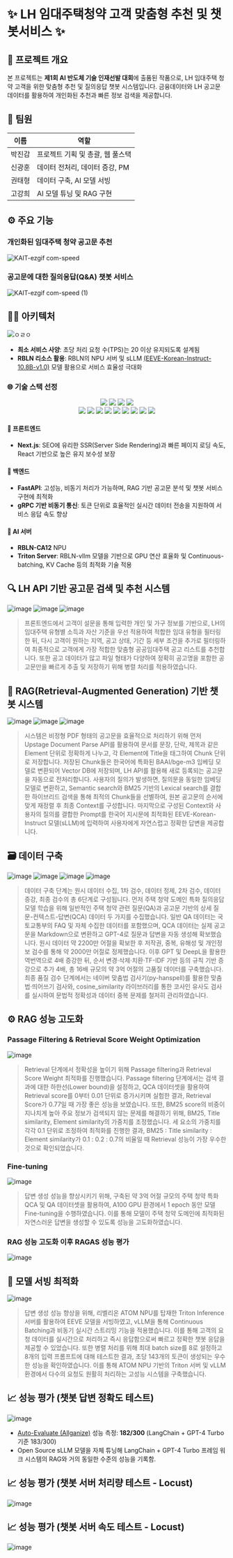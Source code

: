 # ✨ LH 임대주택청약 고객 맞춤형 추천 및 챗봇서비스 ✨

## 🎯 프로젝트 개요

본 프로젝트는 **제1회 AI 반도체 기술 인재선발 대회**에 출품된 작품으로, LH 임대주택 청약 고객을 위한 맞춤형 추천 및 질의응답 챗봇 시스템입니다. 금융데이터와 LH 공고문 데이터를 활용하여 개인화된 추천과 빠른 정보 검색을 제공합니다.

## 👥 팀원
| 이름 | 역할 |
|-------|-------|
| 박진감 | 프로젝트 기획 및 총괄, 웹 풀스택 |
| 신광훈 | 데이터 전처리, 데이터 증강, PM |
| 권태형 | 데이터 구축, AI 모델 서빙 |
| 고강희 | AI 모델 튜닝 및 RAG 구현 |


## ⚙️ 주요 기능
### **개인화된 임대주택 청약 공고문 추천**
![KAIT-ezgif com-speed](https://github.com/user-attachments/assets/27372b38-74ec-4042-a98c-53051044deb1)
### **공고문에 대한 질의응답(Q&A) 챗봇 서비스**
![KAIT-ezgif com-speed (1)](https://github.com/user-attachments/assets/3a0ab255-c3f0-4482-9d58-5f18ce7bff88)


## 🧑‍💻 아키텍처
![ㅇㄹㅇ](https://github.com/user-attachments/assets/27b99a12-a6bf-4e4d-b5fa-ff9d33e29e15)
- **최소 서비스 사양**: 초당 처리 요청 수(TPS)는 20 이상 유지되도록 설계됨
- **RBLN 리소스 활용**: RBLN의 NPU 서버 및 sLLM [(EEVE-Korean-Instruct-10.8B-v1.0)](https://huggingface.co/yanolja/EEVE-Korean-Instruct-10.8B-v1.0) 모델 활용으로 서비스 효율성 극대화

### 🌐 기술 스택 선정
<div align="center">
  <img src="https://img.shields.io/badge/Next.js-000000?style=for-the-badge&logo=Next.js&logoColor=white" />
  <img src="https://img.shields.io/badge/FastAPI-009688?style=for-the-badge&logo=fastapi&logoColor=white" />
  <img src="https://img.shields.io/badge/gRPC-4285F4?style=for-the-badge&logo=google&logoColor=white" />
  <img src="https://img.shields.io/badge/Triton%20Server-19C3EF?style=for-the-badge&logo=nvidia&logoColor=white" />
  <br />
  <img src="https://img.shields.io/badge/Python-3776AB?style=for-the-badge&logo=python&logoColor=white" />
  <img src="https://img.shields.io/badge/PyTorch-EE4C2C?style=for-the-badge&logo=PyTorch&logoColor=white" />
  <img src="https://img.shields.io/badge/TensorFlow-FF6F00?style=for-the-badge&logo=TensorFlow&logoColor=white" />
  <img src="https://img.shields.io/badge/Keras-D00000?style=for-the-badge&logo=Keras&logoColor=white" />
  <img src="https://img.shields.io/badge/NumPy-013243?style=for-the-badge&logo=NumPy&logoColor=white" />
  <img src="https://img.shields.io/badge/Pandas-150458?style=for-the-badge&logo=Pandas&logoColor=white" />
  <img src="https://img.shields.io/badge/Matplotlib-11557C?style=for-the-badge&logo=Matplotlib&logoColor=white" />
  <img src="https://img.shields.io/badge/scikit--learn-F7931E?style=for-the-badge&logo=scikit-learn&logoColor=white" />
  <img src="https://img.shields.io/badge/Transformers-FFD21F?style=for-the-badge&logo=huggingface&logoColor=white" />
</div>

#### 📌 프론트엔드
- **Next.js**: SEO에 유리한 SSR(Server Side Rendering)과 빠른 페이지 로딩 속도, React 기반으로 높은 유지 보수성 보장

#### 🔧 백엔드
- **FastAPI**: 고성능, 비동기 처리가 가능하며, RAG 기반 공고문 분석 및 챗봇 서비스 구현에 최적화
- **gRPC 기반 비동기 통신**: 토큰 단위로 효율적인 실시간 데이터 전송을 지원하여 서비스 응답 속도 향상

#### 🚀 AI 서버
- **RBLN-CA12** NPU
- **Triton Server**: RBLN-vllm 모델을 기반으로 GPU 연산 효율화 및 Continuous-batching, KV Cache 등의 최적화 기술 적용
## 🔍 LH API 기반 공고문 검색 및 추천 시스템
![image](https://github.com/user-attachments/assets/c9f5488d-87b3-4788-aae9-b222fe8f1b1a)
![image](https://github.com/user-attachments/assets/11a22015-0da8-4d6e-ae0e-0f94f3b1b02b)
![image](https://github.com/user-attachments/assets/c873caa6-9ded-4185-9085-5aa6d661bad0)
>프론트엔드에서 고객이 설문을 통해 입력한 개인 및 가구 정보를 기반으로, LH의 임대주택 유형별 소득과 자산 기준을 우선 적용하여 적합한 임대 유형을 필터링한 뒤, 다시 고객이 원하는 지역, 공고 상태, 기간 등 세부 조건을 추가로 필터링하여 최종적으로 고객에게 가장 적합한 맞춤형 공공임대주택 공고 리스트를 추천합니다. 또한 공고 데이터가 많고 파일 형태가 다양하여 정확히 공고명을 포함한 공고문만을 빠르게 추출 및 저장하기 위해 병렬 처리를 적용하였습니다.
## 💬 RAG(Retrieval-Augmented Generation) 기반 챗봇 시스템
![image](https://github.com/user-attachments/assets/b2c556aa-6c5e-4e90-9d2a-ca85b6d8c5e0)
![image](https://github.com/user-attachments/assets/7d576ea4-3d20-4717-93b9-0cb0ee52f91e)
![image](https://github.com/user-attachments/assets/b8647bea-4bc5-468b-8558-d80ac733c7cf)
>시스템은 비정형 PDF 형태의 공고문을 효율적으로 처리하기 위해 먼저 Upstage Document Parse API를 활용하여 문서를 문장, 단락, 제목과 같은 Element 단위로 정확하게 나누고, 각 Element에 Title을 태그하여 Chunk 단위로 저장합니다. 저장된 Chunk들은 한국어에 특화된 BAAI/bge-m3 임베딩 모델로 변환되어 Vector DB에 저장되며, LH API를 활용해 새로 등록되는 공고문을 자동으로 전처리합니다. 사용자의 질의가 발생하면, 질의문을 동일한 임베딩 모델로 변환하고, Semantic search와 BM25 기반의 Lexical search를 결합한 하이브리드 검색을 통해 최적의 Chunk들을 선별하여, 원본 공고문의 순서에 맞게 재정렬 후 최종 Context를 구성합니다. 마지막으로 구성된 Context와 사용자의 질의를 결합한 Prompt를 한국어 지시문에 최적화된 EEVE-Korean-Instruct 모델(sLLM)에 입력하여 사용자에게 자연스럽고 정확한 답변을 제공합니다.
## 🗃️ 데이터 구축
![image](https://github.com/user-attachments/assets/e1ec0aed-e879-4d7b-9324-f942cba20a02)
![image](https://github.com/user-attachments/assets/e99c2431-cc3c-4e89-8121-a47bfc282958)
![image](https://github.com/user-attachments/assets/5baf1def-09b0-4dcf-846e-1d7979431be7)
![image](https://github.com/user-attachments/assets/c00b403c-74cf-4c74-b3ea-99dbe832346b)
>데이터 구축 단계는 원시 데이터 수집, 1차 검수, 데이터 정제, 2차 검수, 데이터 증강, 최종 검수의 총 6단계로 구성됩니다. 먼저 주택 청약 도메인 특화 질의응답 모델 학습을 위해 일반적인 주택 청약 관련 질문(QA)과 공고문 기반의 상세 질문-컨텍스트-답변(QCA) 데이터 두 가지를 수집했습니다. 일반 QA 데이터는 국토교통부의 FAQ 및 자체 수집한 데이터를 포함했으며, QCA 데이터는 실제 공고문을 Markdown으로 변환하고 GPT-4로 질문과 답변을 자동 생성해 확보했습니다. 원시 데이터 약 2200만 어절을 확보한 후 저작권, 중복, 유해성 및 개인정보 검수를 통해 약 2000만 어절로 정제했습니다. 이후 GPT 및 DeepL을 활용한 역번역으로 4배 증강한 뒤, 순서 변경·삭제·치환·TF-IDF 기반 등의 규칙 기반 증강으로 추가 4배, 총 16배 규모의 약 3억 어절의 고품질 데이터를 구축했습니다. 최종 품질 검수 단계에서는 네이버 맞춤법 검사기(py-hanspell)를 활용한 맞춤법·띄어쓰기 검사와, cosine_similarity 라이브러리를 통한 코사인 유사도 검사를 실시하여 문법적 정확성과 데이터 중복 문제를 철저히 관리하였습니다.
## ⚙️ RAG 성능 고도화
### Passage Filtering & Retrieval Score Weight Optimization
![image](https://github.com/user-attachments/assets/b8128424-10b2-4897-89dc-0abd93aff55d)
>Retrieval 단계에서 정확성을 높이기 위해 Passage filtering과 Retrieval Score Weight 최적화를 진행했습니다. Passage filtering 단계에서는 검색 결과에 대한 하한선(Lower bound)을 설정하고, QCA 데이터셋을 활용하여 Retrieval score를 0부터 0.01 단위로 증가시키며 실험한 결과, Retrieval Score가 0.77일 때 가장 좋은 성능을 보였습니다. 또한, BM25 score의 비중이 지나치게 높아 주요 정보가 검색되지 않는 문제를 해결하기 위해, BM25, Title similarity, Element similarity의 가중치를 조정했습니다. 세 요소의 가중치를 각각 0.1 단위로 조정하여 최적화를 진행한 결과, BM25 : Title similarity : Element similarity가 0.1 : 0.2 : 0.7의 비율일 때 Retrieval 성능이 가장 우수한 것으로 확인되었습니다.

### Fine-tuning
![image](https://github.com/user-attachments/assets/3fb5e69c-2e64-43f3-bf8d-01c62c4f06d9)
>답변 생성 성능을 향상시키기 위해, 구축된 약 3억 어절 규모의 주택 청약 특화 QCA 및 QA 데이터셋을 활용하여, A100 GPU 환경에서 1 epoch 동안 모델 Fine-tuning을 수행하였습니다. 이를 통해 모델이 주택 청약 도메인에 최적화된 자연스러운 답변을 생성할 수 있도록 성능을 고도화하였습니다.

### RAG 성능 고도화 이후 RAGAS 성능 평가
![image](https://github.com/user-attachments/assets/6081eec5-9600-4294-a56d-fa0906272d18)

## 🚀 모델 서빙 최적화
![image](https://github.com/user-attachments/assets/3307291b-c708-496e-b8a8-eee21c6286da)
>답변 생성 성능 향상을 위해, 리벨리온 ATOM NPU를 탑재한 Triton Inference 서버를 활용하여 EEVE 모델을 서빙하였고, vLLM을 통해 Continuous Batching과 비동기 실시간 스트리밍 기능을 적용했습니다. 이를 통해 고객의 요청 데이터를 실시간으로 처리하고 즉시 응답함으로써 빠르고 정확한 챗봇 응답을 제공할 수 있었습니다. 또한 병렬 처리를 위해 최대 batch size를 8로 설정하고 8개의 입력 프롬프트에 대해 테스트한 결과, 초당 143개의 토큰이 생성되는 우수한 성능을 확인하였습니다. 이를 통해 ATOM NPU 기반의 Triton 서버 및 vLLM 환경에서 다수의 요청도 원활히 처리하는 고성능 시스템을 구축했습니다.

## 📈 성능 평가 (챗봇 답변 정확도 테스트)
![image](https://github.com/user-attachments/assets/eafae086-b4be-402c-9727-3f49438b40ec)
- [Auto-Evaluate (Allganize)](https://colab.research.google.com/drive/1c9hH429iAqw4xkgKoQq1SC9f_4p_nwcc?usp=sharing) 성능 측정: **182/300** (LangChain + GPT-4 Turbo 기준 183/300)
- Open Source sLLM 모델을 자체 튜닝해 LangChain + GPT-4 Turbo 프레임 워크 시스템의 RAG와 거의 동일한 수준의 성능을 기록함.
## 📈 성능 평가 (챗봇 서버 처리량 테스트 - Locust)
![image](https://github.com/user-attachments/assets/c778eada-1748-490c-a3d4-d0d7432e293f)
## 📈 성능 평가 (챗봇 서버 속도 테스트 - Locust)
![image](https://github.com/user-attachments/assets/ac79c53a-71d8-40f6-a8aa-503932e2051b)

